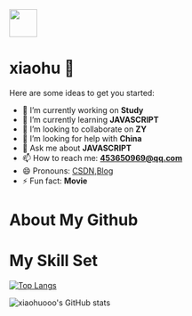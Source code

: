 <img src="https://media.giphy.com/media/12oufCB0MyZ1Go/giphy.gif" width="50">

# xiaohu 👋

Here are some ideas to get you started:

- 🔭 I’m currently working on **Study**
- 🌱 I’m currently learning **JAVASCRIPT**
- 👯 I’m looking to collaborate on **ZY**
- 🤔 I’m looking for help with **China**
- 💬 Ask me about **JAVASCRIPT**
- 📫 How to reach me: **453650969@qq.com**
- 😄 Pronouns: [CSDN](https://blog.csdn.net/qq_55172460?spm=1000.2115.3001.5343),[Blog](https://xiaohuooo.github.io/)
- ⚡ Fun fact: **Movie**

# About My Github

# My Skill Set  
[![Top Langs](https://github-readme-stats.vercel.app/api/top-langs/?username=xiaohuooo&layout=compact)](https://github.com/xiaohuooo)

![xiaohuooo's GitHub stats](https://github-readme-stats.vercel.app/api?username=xiaohuooo&show_icons=true&theme=tokyonight)


<!--
My ![Visitor Count](https://profile-counter.glitch.me/xiaohuooo/count.svg) visitor
**xiaohuooo/xiaohuooo** is a ✨ _special_ ✨ repository because its `README.md` (this file) appears on your GitHub profile.



Here are some ideas to get you started:

- 🔭 I’m currently working on ...
- 🌱 I’m currently learning ...
- 👯 I’m looking to collaborate on ...
- 🤔 I’m looking for help with ...
- 💬 Ask me about ...
- 📫 How to reach me: ...
- 😄 Pronouns: ...
- ⚡ Fun fact: ...
-->



